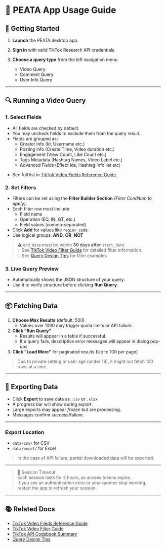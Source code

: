 # 📘 PEATA App Usage Guide

## 🚀 Getting Started

1. **Launch** the PEATA desktop app.
2. **Sign in** with valid TikTok Research API credentials.
3. **Choose a query type** from the left navigation menu:

   * Video Query
   * Comment Query
   * User Info Query

---

## 🔍 Running a Video Query

### 1. Select Fields

- All fields are checked by default.
- You may uncheck fields to exclude them from the query result.
- Fields are grouped as:
  * Creator Info (Id, Username etc.)
  * Posting info (Create Time, Video duration etc.)
  * Engagement (View Count, Like Count etc.)
  * Tags Metadata (Hashtag Names, Video Label etc.)
  * Advanced Fields (Effect Ids, Hashtag Info list etc)
* See full list in [TikTok Video Fields Reference Guide](./fields-video.md). 
  
### 2. Set Filters
- Filters can be set using the **Filter Builder Section** *(Filter Condition to apply)*.
- Each filter row must include:
  * Field name
  * Operation (EQ, IN, GT, etc.)
  * Field values (comma-separated)
- Click **Add** for values like `region_code`.
- Use logical groups: **AND**, **OR**, **NOT**

> ⚠️ `end_date` must be within **30 days after** `start_date` <br>
> 💡 See [TikTok Video Filter Guide](./video-filter-guide.md) for detailed filter information. <br>
> 💡 See [Query Design Tips](./query-design-tips.md) for filter examples <br>

### 3. Live Query Preview

- Automatically shows the JSON structure of your query.
- Use it to verify structure before clicking **Run Query**.

---

## 📦 Fetching Data

1. **Choose Max Results** (default: 500)
   - Values over 1000 may trigger quota limits or API failure.
2. **Click "Run Query"**
   - Results will appear in a table if successful.
   - If a query fails, descriptive error messages will appear in dialog pop-ups.
3. **Click "Load More"** for paginated results (Up to 100 per page)
> Duo to private setting or user age (under 18), it might not fetch 100 rows at a time.

---

## 💾 Exporting Data

- Click **Export** to save data as `.csv` or `.xlsx`
- A progress bar will show during export.
- Large exports may appear *frozen* but are processing.
- Messages confirm success/failure.

---
  
### Export Location

- `data/csv/` for CSV
- `data/excel/` for Excel
> In the case of API failure, partial downloaded data will be exported. 

---

> 🔐 Session Timeout <br>
> Each session lasts for 2 hours, as access tokens expire. <br>
> If you see an authentication error or your queries stop working, restart the app to refresh your session.

---

## 📚 Related Docs

- [TikTok Video Fileds Reference Guide](./fields-video.md)
- [TikTok Video Filter Guide](./video-filter-guide.md) <br>
- [TikTok API Codebook Summary](./codebook-summary.md)
- [Query Design Tips](./query-design-tips.md) <br>
